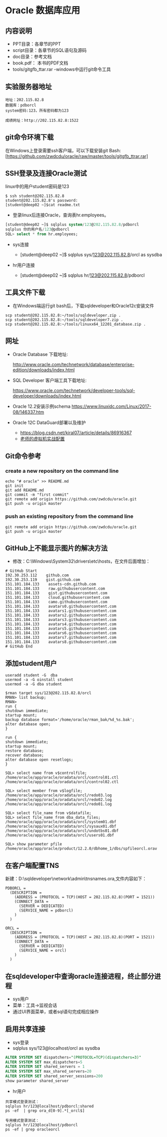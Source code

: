# Oracle 数据库应用

## 内容说明

- PPT目录：各章节的PPT
- script目录：各章节的SQL语句及源码
- doc目录：参考文档
- book.pdf： 本书的PDF文档
- tools/gitgfb_ttar.rar -windows中运行git命令工具

## 实验服务器地址

```flow js
地址：202.115.82.8
数据库：pdborcl
system密码:123，所有密码都为123

成绩网址：http://202.115.82.8:1522
```

## git命令环境下载

在Windows上登录需要ssh客户端，可以下载安装git Bash:
[https://github.com/zwdcdu/oracle/raw/master/tools/gitgfb_ttrar.rar]

## SSH登录及连接Oracle测试

linux中的用户student密码是123

```shell
$ ssh student@202.115.82.8
student@202.115.82.8's password:
[student@deep02 ~]$cat readme.txt
```

- 登录linux后连接Oracle，查询表hr.employees。

```sql
[student@deep02 ~]$ sqlplus system/123@202.115.82.8/pdborcl
sqlplus 你的用户名/123@pdborcl
SQL> select * from hr.employees;
```

- sys连接
  - [student@deep02 ~]$ sqlplus sys/123@202.115.82.8/orcl as sysdba

- hr用户连接
  - [student@deep02 ~]$ sqlplus hr/123@202.115.82.8/pdborcl

## 工具文件下载

- 在Windows端运行git bash后，下载sqldeveloper和Oracle12c安装文件

```shellv
scp student@202.115.82.8:~/tools/sqldeveloper.zip .
scp student@202.115.82.8:~/tools/sqldeveloper7.zip .
scp student@202.115.82.8:~/tools/linuxx64_12201_database.zip .
```

## 网址

- Oracle Database 下载地址:

    http://www.oracle.com/technetwork/database/enterprise-edition/downloads/index.html

- SQL Developer 客户端工具下载地址:

    https://www.oracle.com/technetwork/developer-tools/sql-developer/downloads/index.html

- Oracle 12.2安装示例schema
    https://www.linuxidc.com/Linux/2017-08/146337.htm

- Oracle 12C DataGuard部署以及维护
  - https://blog.csdn.net/kiral07/article/details/86916367
  - [老师的虚拟机实战配置](./doc/Oracle12c%20DataGuard实际配置.md)

## Git命令参考

### create a new repository on the command line

```shell
echo "# oracle" >> README.md
git init
git add README.md
git commit -m "first commit"
git remote add origin https://github.com/zwdcdu/oracle.git
git push -u origin master
```

### push an existing repository from the command line

```shell
git remote add origin https://github.com/zwdcdu/oracle.git
git push -u origin master
```

## GitHub上不能显示图片的解决方法

- 修改：C:\Windows\System32\drivers\etc\hosts，在文件后面增加：

```text
# GitHub Start 
192.30.253.112    github.com 
192.30.253.119    gist.github.com
151.101.184.133    assets-cdn.github.com
151.101.184.133    raw.githubusercontent.com
151.101.184.133    gist.githubusercontent.com
151.101.184.133    cloud.githubusercontent.com
151.101.184.133    camo.githubusercontent.com
151.101.184.133    avatars0.githubusercontent.com
151.101.184.133    avatars1.githubusercontent.com
151.101.184.133    avatars2.githubusercontent.com
151.101.184.133    avatars3.githubusercontent.com
151.101.184.133    avatars4.githubusercontent.com
151.101.184.133    avatars5.githubusercontent.com
151.101.184.133    avatars6.githubusercontent.com
151.101.184.133    avatars7.githubusercontent.com
151.101.184.133    avatars8.githubusercontent.com
# GitHub End
```

## 添加student用户

```shell
useradd student -G  dba
usermod -a -G oinstall student
usermod -a -G dba student

$rman target sys/123@202.115.82.8/orcl
RMAN> list backup;
RMAN>
run {
shutdown immediate;
startup mount;
backup database format='/home/oracle/rman_bak/%d_%s.bak';
alter database open;
}

run {
shutdown immediate;
startup mount;
restore database;
recover database;
alter database open resetlogs;
}

SQL> select name from v$controlfile;
/home/oracle/app/oracle/oradata/orcl/control01.ctl
/home/oracle/app/oracle/oradata/orcl/control02.ctl

SQL> select member from v$logfile;
/home/oracle/app/oracle/oradata/orcl/redo03.log
/home/oracle/app/oracle/oradata/orcl/redo02.log
/home/oracle/app/oracle/oradata/orcl/redo01.log

SQL> select file_name from v$datafile;
SQL> select file_name from dba_data_files;
/home/oracle/app/oracle/oradata/orcl/system01.dbf
/home/oracle/app/oracle/oradata/orcl/sysaux01.dbf
/home/oracle/app/oracle/oradata/orcl/undotbs01.dbf
/home/oracle/app/oracle/oradata/orcl/users01.dbf

SQL> show parameter pfile
/home/oracle/app/oracle/product/12.2.0/dbhome_1/dbs/spfileorcl.orav
```

## 在客户端配置TNS

新建：D:\sqldeveloper\network\admin\tnsnames.ora,文件内容如下：

```text
PDBORCL =
  (DESCRIPTION =
    (ADDRESS = (PROTOCOL = TCP)(HOST = 202.115.82.8)(PORT = 1521))
    (CONNECT_DATA =
      (SERVER = DEDICATED)
      (SERVICE_NAME = pdborcl)
    )
  )

ORCL =
  (DESCRIPTION =
    (ADDRESS = (PROTOCOL = TCP)(HOST = 202.115.82.8)(PORT = 1521))
    (CONNECT_DATA =
      (SERVER = DEDICATED)
      (SERVICE_NAME = orcl)
    )
  )
```

## 在sqldeveloper中查询oracle连接进程，终止部分进程

- sys用户
- 菜单：工具->监视会话
- 通过UI界面菜单，或者sql语句完成相应操作

## 启用共享连接 

- sys登录
- sqlplus sys/123@localhost/orcl as sysdba

```sql
ALTER SYSTEM SET dispatchers="(PROTOCOL=TCP)(dispatchers=3)"
ALTER SYSTEM SET max_dispatchers=5
ALTER SYSTEM SET shared_servers = 1
ALTER SYSTEM SET max_shared_servers=20
ALTER SYSTEM SET shared_server_sessions=200
show parameter shared_server
```

- hr用户

```shell
共享模式登录测试：
sqlplus hr/123@localhost/pdborcl:shared
ps -ef  | grep ora_d[0-9].*[_orcl$]

专用模式登录测试：
sqlplus hr/123@localhost/pdborcl
ps -ef | grep oracleorcl

```
